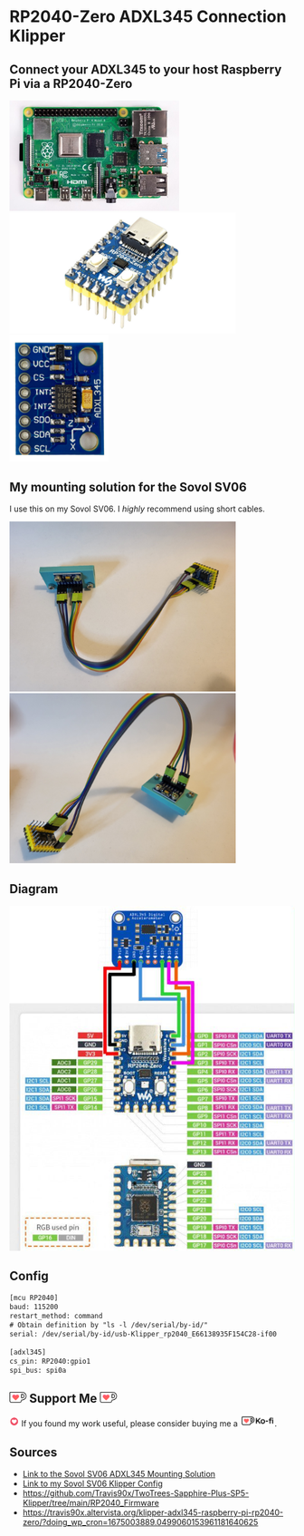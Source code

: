 # RP2040-Zero ADXL345 Connection Klipper

## Connect your ADXL345 to your host Raspberry Pi via a RP2040-Zero

<img src="./images/rpi.jpg" width="300" alt='Raspberry Pi'/><img src="./images/RP2040-Zero.jpg" width="400" alt='RP2040-Zero'/><img src="./images/ADXL345.jpg" width="175" alt='ADXL345'/>

## My mounting solution for the Sovol SV06

I use this on my Sovol SV06. I *highly* recommend using short cables.

<img src="./images/setup1.jpg" width="400" alt='Setup 1'/> <img src="./images/setup2.jpg" width="400" alt='Setup 2'/> 

## Diagram
![Diagram](./images/diagram.png)

## Config

```
[mcu RP2040]
baud: 115200
restart_method: command
# Obtain definition by "ls -l /dev/serial/by-id/"
serial: /dev/serial/by-id/usb-Klipper_rp2040_E66138935F154C28-if00

[adxl345]
cs_pin: RP2040:gpio1
spi_bus: spi0a
```
## <img src="./images/cup-border.png" width="30" alt='Ko-fi'/> Support Me <img src="./images/cup-border.png" width="30" alt='Ko-fi'/>

<img src="./images/heart.gif" width="17" alt=''/> If you found my work useful, please consider buying me a [<img src="./images/logo_white_stroke.png" height="20" alt='Ko-fi'/>](https://ko-fi.com/bassamanator).

## Sources

- [Link to the Sovol SV06 ADXL345 Mounting Solution](https://www.printables.com/model/385334-sovol-sv06-adxl345-mount-printhead-and-bed)
- [Link to my Sovol SV06 Klipper Config](https://github.com/bassamanator/Sovol-SV06-firmware/tree/master)
- https://github.com/Travis90x/TwoTrees-Sapphire-Plus-SP5-Klipper/tree/main/RP2040_Firmware
- https://travis90x.altervista.org/klipper-adxl345-raspberry-pi-rp2040-zero/?doing_wp_cron=1675003889.0499060153961181640625
